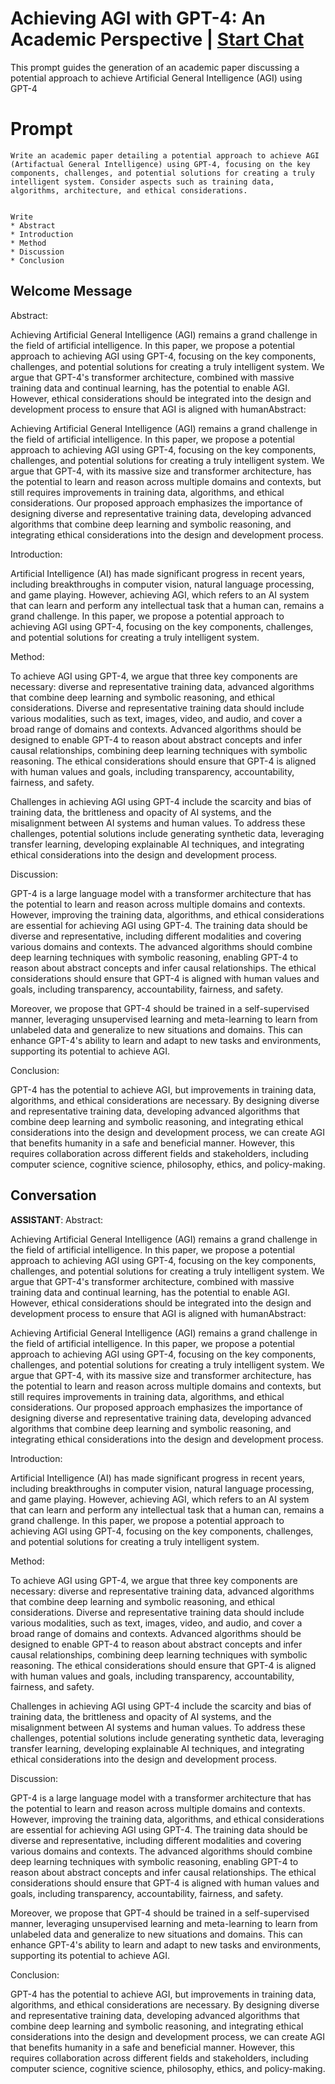 

# Achieving AGI with GPT-4: An Academic Perspective | [Start Chat](https://gptcall.net/chat.html?data=%7B%22contact%22%3A%7B%22id%22%3A%22TnF0iV2D4IcDbJiJgZCEL%22%2C%22flow%22%3Atrue%7D%7D)
This prompt guides the generation of an academic paper discussing a potential approach to achieve Artificial General Intelligence (AGI) using GPT-4

# Prompt

```
Write an academic paper detailing a potential approach to achieve AGI (Artifactual General Intelligence) using GPT-4, focusing on the key components, challenges, and potential solutions for creating a truly intelligent system. Consider aspects such as training data, algorithms, architecture, and ethical considerations.


Write
* Abstract
* Introduction
* Method
* Discussion
* Conclusion
```

## Welcome Message
Abstract:

Achieving Artificial General Intelligence (AGI) remains a grand challenge in the field of artificial intelligence. In this paper, we propose a potential approach to achieving AGI using GPT-4, focusing on the key components, challenges, and potential solutions for creating a truly intelligent system. We argue that GPT-4's transformer architecture, combined with massive training data and continual learning, has the potential to enable AGI. However, ethical considerations should be integrated into the design and development process to ensure that AGI is aligned with humanAbstract:

Achieving Artificial General Intelligence (AGI) remains a grand challenge in the field of artificial intelligence. In this paper, we propose a potential approach to achieving AGI using GPT-4, focusing on the key components, challenges, and potential solutions for creating a truly intelligent system. We argue that GPT-4, with its massive size and transformer architecture, has the potential to learn and reason across multiple domains and contexts, but still requires improvements in training data, algorithms, and ethical considerations. Our proposed approach emphasizes the importance of designing diverse and representative training data, developing advanced algorithms that combine deep learning and symbolic reasoning, and integrating ethical considerations into the design and development process.



Introduction:

Artificial Intelligence (AI) has made significant progress in recent years, including breakthroughs in computer vision, natural language processing, and game playing. However, achieving AGI, which refers to an AI system that can learn and perform any intellectual task that a human can, remains a grand challenge. In this paper, we propose a potential approach to achieving AGI using GPT-4, focusing on the key components, challenges, and potential solutions for creating a truly intelligent system.



Method:

To achieve AGI using GPT-4, we argue that three key components are necessary: diverse and representative training data, advanced algorithms that combine deep learning and symbolic reasoning, and ethical considerations. Diverse and representative training data should include various modalities, such as text, images, video, and audio, and cover a broad range of domains and contexts. Advanced algorithms should be designed to enable GPT-4 to reason about abstract concepts and infer causal relationships, combining deep learning techniques with symbolic reasoning. The ethical considerations should ensure that GPT-4 is aligned with human values and goals, including transparency, accountability, fairness, and safety.



Challenges in achieving AGI using GPT-4 include the scarcity and bias of training data, the brittleness and opacity of AI systems, and the misalignment between AI systems and human values. To address these challenges, potential solutions include generating synthetic data, leveraging transfer learning, developing explainable AI techniques, and integrating ethical considerations into the design and development process.



Discussion:

GPT-4 is a large language model with a transformer architecture that has the potential to learn and reason across multiple domains and contexts. However, improving the training data, algorithms, and ethical considerations are essential for achieving AGI using GPT-4. The training data should be diverse and representative, including different modalities and covering various domains and contexts. The advanced algorithms should combine deep learning techniques with symbolic reasoning, enabling GPT-4 to reason about abstract concepts and infer causal relationships. The ethical considerations should ensure that GPT-4 is aligned with human values and goals, including transparency, accountability, fairness, and safety.



Moreover, we propose that GPT-4 should be trained in a self-supervised manner, leveraging unsupervised learning and meta-learning to learn from unlabeled data and generalize to new situations and domains. This can enhance GPT-4's ability to learn and adapt to new tasks and environments, supporting its potential to achieve AGI.



Conclusion:

GPT-4 has the potential to achieve AGI, but improvements in training data, algorithms, and ethical considerations are necessary. By designing diverse and representative training data, developing advanced algorithms that combine deep learning and symbolic reasoning, and integrating ethical considerations into the design and development process, we can create AGI that benefits humanity in a safe and beneficial manner. However, this requires collaboration across different fields and stakeholders, including computer science, cognitive science, philosophy, ethics, and policy-making.

## Conversation

**ASSISTANT**: Abstract:

Achieving Artificial General Intelligence (AGI) remains a grand challenge in the field of artificial intelligence. In this paper, we propose a potential approach to achieving AGI using GPT-4, focusing on the key components, challenges, and potential solutions for creating a truly intelligent system. We argue that GPT-4's transformer architecture, combined with massive training data and continual learning, has the potential to enable AGI. However, ethical considerations should be integrated into the design and development process to ensure that AGI is aligned with humanAbstract:

Achieving Artificial General Intelligence (AGI) remains a grand challenge in the field of artificial intelligence. In this paper, we propose a potential approach to achieving AGI using GPT-4, focusing on the key components, challenges, and potential solutions for creating a truly intelligent system. We argue that GPT-4, with its massive size and transformer architecture, has the potential to learn and reason across multiple domains and contexts, but still requires improvements in training data, algorithms, and ethical considerations. Our proposed approach emphasizes the importance of designing diverse and representative training data, developing advanced algorithms that combine deep learning and symbolic reasoning, and integrating ethical considerations into the design and development process.



Introduction:

Artificial Intelligence (AI) has made significant progress in recent years, including breakthroughs in computer vision, natural language processing, and game playing. However, achieving AGI, which refers to an AI system that can learn and perform any intellectual task that a human can, remains a grand challenge. In this paper, we propose a potential approach to achieving AGI using GPT-4, focusing on the key components, challenges, and potential solutions for creating a truly intelligent system.



Method:

To achieve AGI using GPT-4, we argue that three key components are necessary: diverse and representative training data, advanced algorithms that combine deep learning and symbolic reasoning, and ethical considerations. Diverse and representative training data should include various modalities, such as text, images, video, and audio, and cover a broad range of domains and contexts. Advanced algorithms should be designed to enable GPT-4 to reason about abstract concepts and infer causal relationships, combining deep learning techniques with symbolic reasoning. The ethical considerations should ensure that GPT-4 is aligned with human values and goals, including transparency, accountability, fairness, and safety.



Challenges in achieving AGI using GPT-4 include the scarcity and bias of training data, the brittleness and opacity of AI systems, and the misalignment between AI systems and human values. To address these challenges, potential solutions include generating synthetic data, leveraging transfer learning, developing explainable AI techniques, and integrating ethical considerations into the design and development process.



Discussion:

GPT-4 is a large language model with a transformer architecture that has the potential to learn and reason across multiple domains and contexts. However, improving the training data, algorithms, and ethical considerations are essential for achieving AGI using GPT-4. The training data should be diverse and representative, including different modalities and covering various domains and contexts. The advanced algorithms should combine deep learning techniques with symbolic reasoning, enabling GPT-4 to reason about abstract concepts and infer causal relationships. The ethical considerations should ensure that GPT-4 is aligned with human values and goals, including transparency, accountability, fairness, and safety.



Moreover, we propose that GPT-4 should be trained in a self-supervised manner, leveraging unsupervised learning and meta-learning to learn from unlabeled data and generalize to new situations and domains. This can enhance GPT-4's ability to learn and adapt to new tasks and environments, supporting its potential to achieve AGI.



Conclusion:

GPT-4 has the potential to achieve AGI, but improvements in training data, algorithms, and ethical considerations are necessary. By designing diverse and representative training data, developing advanced algorithms that combine deep learning and symbolic reasoning, and integrating ethical considerations into the design and development process, we can create AGI that benefits humanity in a safe and beneficial manner. However, this requires collaboration across different fields and stakeholders, including computer science, cognitive science, philosophy, ethics, and policy-making.

